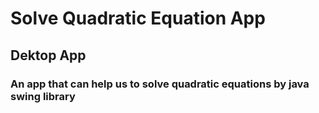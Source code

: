 # Solve Quadratic Equation App
<h2>Dektop App</h2>
<h3>An app that can help us to solve quadratic equations by <b>java</b> <b>swing</b> library</h3>
